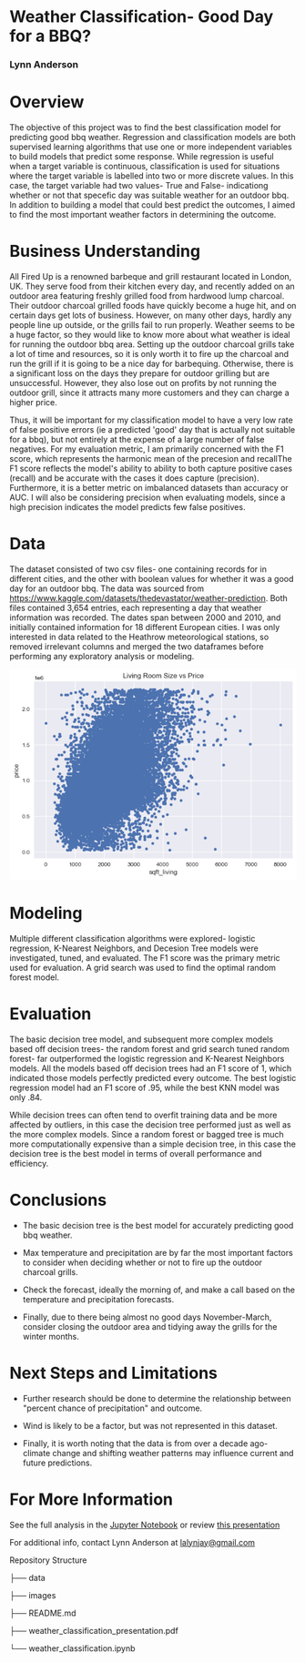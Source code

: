 # Weather Classification- Good Day for a BBQ?

### Lynn Anderson

# Overview

The objective of this project was to find the best classification model for predicting good bbq weather. Regression and classification models are both supervised learning algorithms that use one or more independent variables to build models that predict some response. While regression is useful when a target variable is continuous, classification is used for situations where the target variable is labelled into two or more discrete values. In this case, the target variable had two values- True and False- indicationg whether or not that specefic day was suitable weather for an outdoor bbq. In addition to building a model that could best predict the outcomes, I aimed to find the most important weather factors in determining the outcome.


# Business Understanding

All Fired Up is a renowned barbeque and grill restaurant located in London, UK. They serve food from their kitchen every day, and recently added on an outdoor area featuring freshly grilled food from hardwood lump charcoal. Their outdoor charcoal grilled foods have quickly become a huge hit, and on certain days get lots of business. However, on many other days, hardly any people line up outside, or the grills fail to run properly. Weather seems to be a huge factor, so they would like to know more about what weather is ideal for running the outdoor bbq area. Setting up the outdoor charcoal grills take a lot of time and resources, so it is only worth it to fire up the charcoal and run the grill if it is going to be a nice day for barbequing. Otherwise, there is a significant loss on the days they prepare for outdoor grilling but are unsuccessful. However, they also lose out on profits by not running the outdoor grill, since it attracts many more customers and they can charge a higher price. 

Thus, it will be important for my classification model to have a very low rate of false positive errors (ie a predicted 'good' day that is actually not suitable for a bbq), but not entirely at the expense of a large number of false negatives. For my evaluation metric, I am primarily concerned with the F1 score, which represents the harmonic mean of the precesion and recallThe F1 score reflects the model's ability to ability to both capture positive cases (recall) and be accurate with the cases it does capture (precision). Furthermore, it is a better metric on imbalanced datasets than accuracy or AUC. I will also be considering precision when evaluating models, since a high precision indicates the model predicts few false positives. 


# Data 

The dataset consisted of two csv files- one containing records for in different cities, and the other with boolean values for whether it was a good day for an outdoor bbq. The data was sourced from https://www.kaggle.com/datasets/thedevastator/weather-prediction. Both files contained 3,654 entries, each representing a day that weather information was recorded. The dates span between 2000 and 2010, and initially contained information for 18 different European cities. I was only interested in data related to the Heathrow meteorological stations, so removed irrelevant columns and merged the two dataframes before performing any exploratory analysis or modeling. 

![lvg_room](https://github.com/lalynjay/Housing_Prices_Analysis/blob/alt/images/lvg.png)


# Modeling

Multiple different classification algorithms were explored- logistic regression, K-Nearest Neighbors, and Decesion Tree models were investigated, tuned, and evaluated. The F1 score was the primary metric used for evaluation. A grid search was used to find the optimal random forest model. 


# Evaluation

The basic decision tree model, and subsequent more complex models based off decision trees- the random forest and grid search tuned random forest- far outperformed the logistic regression and K-Nearest Neighbors models. All the models based off decision trees had an F1 score of 1, which indicated those models perfectly predicted every outcome. The best logistic regression model had an F1 score of .95, while the best KNN model was only .84.

While decision trees can often tend to overfit training data and be more affected by outliers, in this case the decision tree performed just as well as the more complex models. Since a random forest or bagged tree is much more computationally expensive than a simple decision tree, in this case the decision tree is the best model in terms of overall performance and efficiency. 


# Conclusions

*  The basic decision tree is the best model for accurately predicting good bbq weather. 


*  Max temperature and precipitation are by far the most important factors to consider when deciding whether or not to fire up the outdoor charcoal grills. 


*  Check the forecast, ideally the morning of, and make a call based on the temperature and precipitation forecasts. 


*  Finally, due to there being almost no good days November-March, consider closing the outdoor area and tidying away the grills for the winter months.


# Next Steps and Limitations

*  Further research should be done to determine the relationship between "percent chance of precipitation" and outcome. 


*  Wind is likely to be a factor, but was not represented in this dataset. 


*  Finally, it is worth noting that the data is from over a decade ago- climate change and shifting weather patterns may influence current and future predictions. 


# For More Information

See the full analysis in the [Jupyter Notebook](https://github.com/lalynjay/Housing_Prices_Analysis/blob/alt/Housing_Prices_Analysis.ipynb) or review [this presentation](https://github.com/lalynjay/Housing_Prices_Analysis/blob/alt/Housing_Prices_presentation.pdf)

For additional info, contact Lynn Anderson at lalynjay@gmail.com

Repository Structure

├── data

├── images

├── README.md

├── weather_classification_presentation.pdf

└── weather_classification.ipynb

